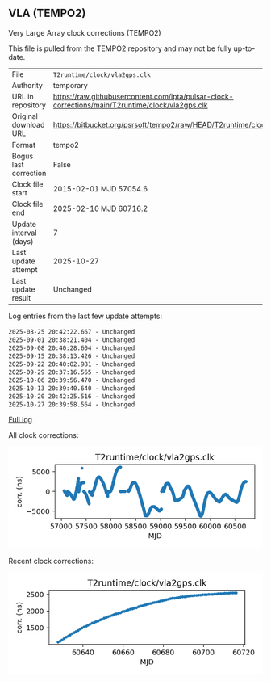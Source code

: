 
## VLA (TEMPO2)

Very Large Array clock corrections (TEMPO2)

This file is pulled from the TEMPO2 repository and may not be fully
up-to-date.

|     |     |
|:--- |:--- |
| File | `T2runtime/clock/vla2gps.clk` |
| Authority | temporary |
| URL in repository | <https://raw.githubusercontent.com/ipta/pulsar-clock-corrections/main/T2runtime/clock/vla2gps.clk> |
| Original download URL | <https://bitbucket.org/psrsoft/tempo2/raw/HEAD/T2runtime/clock/vla2gps.clk> |
| Format | tempo2 |
| Bogus last correction | False |
| Clock file start | 2015-02-01 MJD 57054.6 |
| Clock file end | 2025-02-10 MJD 60716.2 |
| Update interval (days) | 7 |
| Last update attempt | 2025-10-27 |
| Last update result | Unchanged |

Log entries from the last few update attempts:
```
2025-08-25 20:42:22.667 - Unchanged
2025-09-01 20:38:21.404 - Unchanged
2025-09-08 20:40:28.604 - Unchanged
2025-09-15 20:38:13.426 - Unchanged
2025-09-22 20:40:02.981 - Unchanged
2025-09-29 20:37:16.565 - Unchanged
2025-10-06 20:39:56.470 - Unchanged
2025-10-13 20:39:40.640 - Unchanged
2025-10-20 20:42:25.516 - Unchanged
2025-10-27 20:39:58.564 - Unchanged
```
[Full log](https://raw.githubusercontent.com/ipta/pulsar-clock-corrections/main/log/T2runtime/clock/vla2gps.clk.log)


All clock corrections:

![plot of all clock corrections](vla2gps.clk.png "All corrections")

Recent clock corrections:

![plot of recent clock corrections](vla2gps.clk.short.png "Recent corrections")

